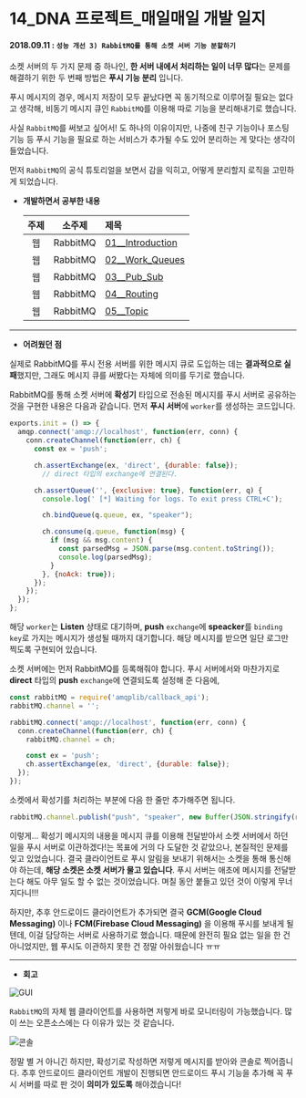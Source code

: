 # 14_DNA 프로젝트_매일매일 개발 일지

#### 2018.09.11 : ```성능 개선 3) RabbitMQ를 통해 소켓 서버 기능 분할하기```

소켓 서버의 두 가지 문제 중 하나인, **한 서버 내에서 처리하는 일이 너무 많다**는 문제를 해결하기 위한 두 번째 방법은 **푸시 기능 분리** 입니다. 

푸시 메시지의 경우, 메시지 저장이 모두 끝났다면 꼭 동기적으로 이루어질 필요는 없다고 생각해, 비동기 메시지 큐인 ```RabbitMQ```를 이용해 따로 기능을 분리해내기로 했습니다.

사실 ```RabbitMQ```를 써보고 싶어서! 도 하나의 이유이지만, 나중에 친구 기능이나 포스팅 기능 등 푸시 기능을 필요로 하는 서비스가 추가될 수도 있어 분리하는 게 맞다는 생각이 들었습니다.

먼저 ```RabbitMQ```의 공식 튜토리얼을 보면서 감을 익히고, 어떻게 분리할지 로직을 고민하게 되었습니다.



- **개발하면서 공부한 내용**

  | 주제 |  소주제  | 제목                                                         |
  | :--: | :------: | :----------------------------------------------------------- |
  |  웹  | RabbitMQ | [01__Introduction](https://github.com/3457soso/TIL/blob/master/Back_RabbitMQ/01__Introduction.md) |
  |  웹  | RabbitMQ | [02__Work_Queues](https://github.com/3457soso/TIL/blob/master/Back_RabbitMQ/02__Work_Queues.md) |
  |  웹  | RabbitMQ | [03__Pub_Sub](https://github.com/3457soso/TIL/blob/master/Back_RabbitMQ/03__Pub_Sub.md) |
  |  웹  | RabbitMQ | [04__Routing](https://github.com/3457soso/TIL/blob/master/Back_RabbitMQ/04__Routing.md) |
  |  웹  | RabbitMQ | [05__Topic](https://github.com/3457soso/TIL/blob/master/Back_RabbitMQ/05__Topic.md) |



___

- **어려웠던 점**

실제로 RabbitMQ를 푸시 전용 서버를 위한 메시지 큐로 도입하는 데는 **결과적으로 실패**했지만, 그래도 메시지 큐를 써봤다는 자체에 의미를 두기로 했습니다.

RabbitMQ를 통해 소켓 서버에 **확성기** 타입으로 전송된 메시지를 푸시 서버로 공유하는 것을 구현한 내용은 다음과 같습니다. 먼저 **푸시 서버**에 ```worker```를 생성하는 코드입니다.

```javascript
exports.init = () => {
  amqp.connect('amqp://localhost', function(err, conn) {
    conn.createChannel(function(err, ch) {
      const ex = 'push';

      ch.assertExchange(ex, 'direct', {durable: false});
        // direct 타입의 exchange에 연결된다.

      ch.assertQueue('', {exclusive: true}, function(err, q) {
        console.log(' [*] Waiting for logs. To exit press CTRL+C');

        ch.bindQueue(q.queue, ex, "speaker");

        ch.consume(q.queue, function(msg) {
          if (msg && msg.content) {
            const parsedMsg = JSON.parse(msg.content.toString());
            console.log(parsedMsg);            
          }
        }, {noAck: true});
      });
    });
  });
};
```

해당 ```worker```는 **Listen** 상태로 대기하며, **push** ``exchange``에 **speacker**를 ```binding key```로 가지는 메시지가 생성될 때까지 대기합니다. 해당 메시지를 받으면 일단 로그만 찍도록 구현되어 있습니다.



소켓 서버에는 먼저 RabbitMQ를 등록해줘야 합니다. 푸시 서버에서와 마찬가지로 **direct** 타입의 **push** ```exchange```에 연결되도록 설정해 준 다음에,

```javascript
const rabbitMQ = require('amqplib/callback_api');
rabbitMQ.channel = '';

rabbitMQ.connect('amqp://localhost', function(err, conn) {
  conn.createChannel(function(err, ch) {
    rabbitMQ.channel = ch;

    const ex = 'push';
    ch.assertExchange(ex, 'direct', {durable: false});
  });
});
```



소켓에서 확성기를 처리하는 부분에 다음 한 줄만 추가해주면 됩니다.

```javascript
rabbitMQ.channel.publish("push", "speaker", new Buffer(JSON.stringify(response)));
```



이렇게... 확성기 메시지의 내용을 메시지 큐를 이용해 전달받아서 소켓 서버에서 하던 일을 푸시 서버로 이관하겠다!는 목표에 거의 다 도달한 것 같았으나, 본질적인 문제를 잊고 있었습니다. 결국 클라이언트로 푸시 알림을 보내기 위해서는 소켓을 통해 통신해야 하는데, **해당 소켓은 소켓 서버가 물고 있습니다**. 푸시 서버는 애초에 메시지를 전달받는다 해도 아무 일도 할 수 없는 것이었습니다. 며칠 동안 붙들고 있던 것이 이렇게 무너지다니!!!

하지만, 추후 안드로이드 클라이언트가 추가되면 결국 **GCM(Google Cloud Messaging)** 이나  **FCM(Firebase Cloud Messaging)** 을 이용해 푸시를 보내게 될 텐데, 이걸 담당하는 서버로 사용하기로 했습니다. 때문에 완전히 필요 없는 일을 한 건 아니었지만, 웹 푸시도 이관하지 못한 건 정말 아쉬웠습니다 ㅠㅠ



____

- **회고**

![GUI](https://blogfiles.pstatic.net/MjAxODA5MTNfMTUx/MDAxNTM2Nzc3MTMwNTU0.JUfodDkOfHbOwtkOOxBhsfdCPcSi_hBuQAuY-s3kj4Mg.FwGzNn9XOQF7fgDNbhg7ID3dO1GU6WIEs2r2NSSWSNIg.JPEG.3457soso/%EC%8A%A4%ED%81%AC%EB%A6%B0%EC%83%B7%2C_2018-09-13_03-12-48.png)

```RabbitMQ```의 자체 웹 클라이언트를 사용하면 저렇게 바로 모니터링이 가능했습니다. 많이 쓰는 오픈소스에는 다 이유가 있는 것 같습니다.

![콘솔](https://blogfiles.pstatic.net/MjAxODA5MTNfMjI3/MDAxNTM2Nzc3MDM0ODQw.MCvOqyrtgtb3ZAphwrKle1eO1z2E1iEZPPjZj8CKYRYg.ggxhiDvoI4Q-drk9wrunnRkWkqWIkJb_vBcf0AVNCA8g.PNG.3457soso/%EC%8A%A4%ED%81%AC%EB%A6%B0%EC%83%B7%2C_2018-09-13_03-14-14.png)

정말 별 거 아니긴 하지만, 확성기로 작성하면 저렇게 메시지를 받아와 콘솔로 찍어줍니다. 추후 안드로이드 클라이언트 개발이 진행되면 안드로이드 푸시 기능을 추가해 꼭 푸시 서버를 따로 판 것이 **의미가 있도록** 해야겠습니다!
